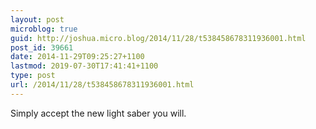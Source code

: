 ```yaml
---
layout: post
microblog: true
guid: http://joshua.micro.blog/2014/11/28/t538458678311936001.html
post_id: 39661
date: 2014-11-29T09:25:27+1100
lastmod: 2019-07-30T17:41:41+1100
type: post
url: /2014/11/28/t538458678311936001.html
---
```

Simply accept the new light saber you will.
